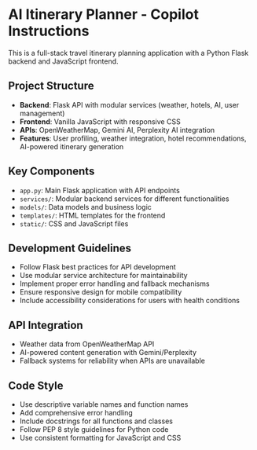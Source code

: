 <!-- Use this file to provide workspace-specific custom instructions to Copilot. For more details, visit https://code.visualstudio.com/docs/copilot/copilot-customization#_use-a-githubcopilotinstructionsmd-file -->

# AI Itinerary Planner - Copilot Instructions

This is a full-stack travel itinerary planning application with a Python Flask backend and JavaScript frontend.

## Project Structure
- **Backend**: Flask API with modular services (weather, hotels, AI, user management)
- **Frontend**: Vanilla JavaScript with responsive CSS
- **APIs**: OpenWeatherMap, Gemini AI, Perplexity AI integration
- **Features**: User profiling, weather integration, hotel recommendations, AI-powered itinerary generation

## Key Components
- `app.py`: Main Flask application with API endpoints
- `services/`: Modular backend services for different functionalities
- `models/`: Data models and business logic
- `templates/`: HTML templates for the frontend
- `static/`: CSS and JavaScript files

## Development Guidelines
- Follow Flask best practices for API development
- Use modular service architecture for maintainability
- Implement proper error handling and fallback mechanisms
- Ensure responsive design for mobile compatibility
- Include accessibility considerations for users with health conditions

## API Integration
- Weather data from OpenWeatherMap API
- AI-powered content generation with Gemini/Perplexity
- Fallback systems for reliability when APIs are unavailable

## Code Style
- Use descriptive variable names and function names
- Add comprehensive error handling
- Include docstrings for all functions and classes
- Follow PEP 8 style guidelines for Python code
- Use consistent formatting for JavaScript and CSS
